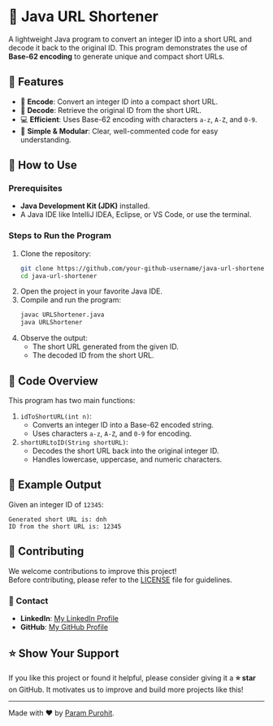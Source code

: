 
# 🔗 Java URL Shortener

A lightweight Java program to convert an integer ID into a short URL and decode it back to the original ID. This program demonstrates the use of **Base-62 encoding** to generate unique and compact short URLs.

## 🌟 Features
- 🔢 **Encode**: Convert an integer ID into a compact short URL.
- 🔄 **Decode**: Retrieve the original ID from the short URL.
- 💻 **Efficient**: Uses Base-62 encoding with characters `a-z`, `A-Z`, and `0-9`.
- 🧩 **Simple & Modular**: Clear, well-commented code for easy understanding.

## 📂 How to Use

### Prerequisites
- **Java Development Kit (JDK)** installed.
- A Java IDE like IntelliJ IDEA, Eclipse, or VS Code, or use the terminal.

### Steps to Run the Program
1. Clone the repository:
   ```bash
   git clone https://github.com/your-github-username/java-url-shortener.git
   cd java-url-shortener
   ```
2. Open the project in your favorite Java IDE.
3. Compile and run the program:
   ```bash
   javac URLShortener.java
   java URLShortener
   ```
4. Observe the output:
    - The short URL generated from the given ID.
    - The decoded ID from the short URL.

## 📖 Code Overview
This program has two main functions:
1. `idToShortURL(int n)`:
    - Converts an integer ID into a Base-62 encoded string.
    - Uses characters `a-z`, `A-Z`, and `0-9` for encoding.
2. `shortURLtoID(String shortURL)`:
    - Decodes the short URL back into the original integer ID.
    - Handles lowercase, uppercase, and numeric characters.

## 🚀 Example Output
Given an integer ID of `12345`:
```
Generated short URL is: dnh
ID from the short URL is: 12345
```

## 🤝 Contributing
We welcome contributions to improve this project!  
Before contributing, please refer to the [LICENSE](https://github.com/Purohit1999/URL-Shortener/blob/main/LICENSE) file for guidelines.

### 👤 Contact
- **LinkedIn**: [My LinkedIn Profile](https://www.linkedin.com/in/param-p-370616310/)
- **GitHub**: [My GitHub Profile](https://github.com/Purohit1999)

## ⭐ Show Your Support
If you like this project or found it helpful, please consider giving it a **⭐ star** on GitHub. It motivates us to improve and build more projects like this!

---

Made with ❤️ by [Param Purohit](https://github.com/Purohit1999).
```

